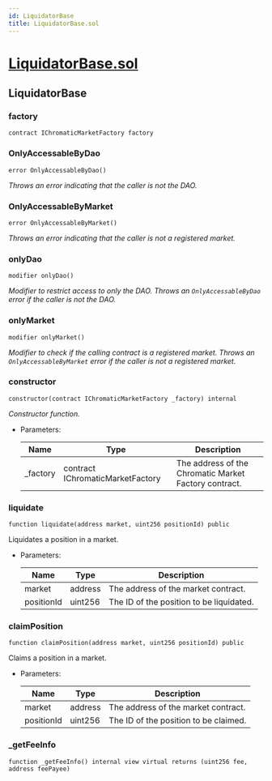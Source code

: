 ```yaml
---
id: LiquidatorBase
title: LiquidatorBase.sol
---
```

# [LiquidatorBase.sol](https://github.com/chromatic-protocol/contracts/tree/main/contracts/core/automation/LiquidatorBase.sol)

## LiquidatorBase

### factory

```solidity
contract IChromaticMarketFactory factory
```

### OnlyAccessableByDao

```solidity
error OnlyAccessableByDao()
```

_Throws an error indicating that the caller is not the DAO._

### OnlyAccessableByMarket

```solidity
error OnlyAccessableByMarket()
```

_Throws an error indicating that the caller is not a registered market._

### onlyDao

```solidity
modifier onlyDao()
```

_Modifier to restrict access to only the DAO.
     Throws an `OnlyAccessableByDao` error if the caller is not the DAO._

### onlyMarket

```solidity
modifier onlyMarket()
```

_Modifier to check if the calling contract is a registered market.
     Throws an `OnlyAccessableByMarket` error if the caller is not a registered market._

### constructor

```solidity
constructor(contract IChromaticMarketFactory _factory) internal
```

_Constructor function._

- Parameters:

  | Name | Type | Description |
  | ---- | ---- | ----------- |
  | _factory | contract IChromaticMarketFactory | The address of the Chromatic Market Factory contract. |

### liquidate

```solidity
function liquidate(address market, uint256 positionId) public
```

Liquidates a position in a market.

- Parameters:

  | Name | Type | Description |
  | ---- | ---- | ----------- |
  | market | address | The address of the market contract. |
  | positionId | uint256 | The ID of the position to be liquidated. |

### claimPosition

```solidity
function claimPosition(address market, uint256 positionId) public
```

Claims a position in a market.

- Parameters:

  | Name | Type | Description |
  | ---- | ---- | ----------- |
  | market | address | The address of the market contract. |
  | positionId | uint256 | The ID of the position to be claimed. |

### _getFeeInfo

```solidity
function _getFeeInfo() internal view virtual returns (uint256 fee, address feePayee)
```

